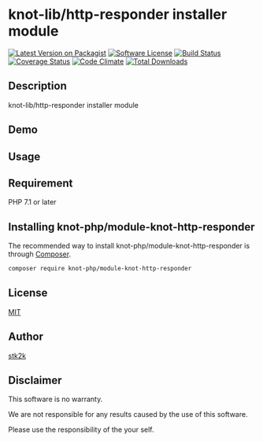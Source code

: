 knot-lib/http-responder installer module
=======================

[![Latest Version on Packagist](https://img.shields.io/packagist/v/knot-php/module-knot-http-responder.svg?style=flat-square)](https://packagist.org/packages/knot-php/module-knot-http-responder)
[![Software License](https://img.shields.io/badge/license-MIT-brightgreen.svg?style=flat-square)](LICENSE.md)
[![Build Status](https://travis-ci.org/knot-php/module-knot-http-responder.svg?branch=master)](https://travis-ci.org/knot-php/module-knot-http-responder)
[![Coverage Status](https://coveralls.io/repos/github/knot-php/module-knot-http-responder/badge.svg?branch=master)](https://coveralls.io/github/knot-php/module-knot-http-responder?branch=master)
[![Code Climate](https://codeclimate.com/github/knot-php/module-knot-http-responder/badges/gpa.svg)](https://codeclimate.com/github/knot-php/module-knot-http-responder)
[![Total Downloads](https://img.shields.io/packagist/dt/knot-php/module-knot-http-responder.svg?style=flat-square)](https://packagist.org/packages/knot-php/module-knot-http-responder)

## Description

knot-lib/http-responder installer module

## Demo



## Usage

## Requirement

PHP 7.1 or later

## Installing knot-php/module-knot-http-responder

The recommended way to install knot-php/module-knot-http-responder is through
[Composer](http://getcomposer.org).

```bash
composer require knot-php/module-knot-http-responder
```

## License
[MIT](https://github.com/knot-php/module-knot-http-responder/blob/master/LICENSE)

## Author

[stk2k](https://github.com/stk2k)

## Disclaimer

This software is no warranty.

We are not responsible for any results caused by the use of this software.

Please use the responsibility of the your self.


